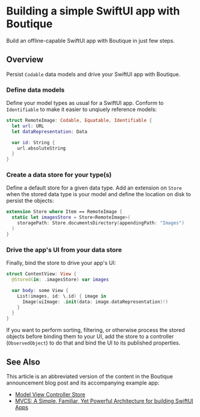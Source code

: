 # Building a simple SwiftUI app with Boutique

Build an offline-capable SwiftUI app with Boutique in just few steps.

## Overview

Persist `Codable` data models and drive your SwiftUI app with Boutique.

### Define data models

Define your model types as usual for a SwiftUI app. Conform to `Identifiable` to make it easier to unqiuely reference models:

```swift
struct RemoteImage: Codable, Equatable, Identifiable {
  let url: URL
  let dataRepresentation: Data

  var id: String {
    url.absoluteString
  }
}
```

### Create a data store for your type(s)

Define a default store for a given data type. Add an extension on ``Store`` when the stored data type is your model and define the location on disk to persist the objects: 

```swift
extension Store where Item == RemoteImage {
  static let imagesStore = Store<RemoteImage>(
    storagePath: Store.documentsDirectory(appendingPath: "Images")
  )
}
```

### Drive the app's UI from your data store

Finally, bind the store to drive your app's UI:

```swift
struct ContentView: View {
  @Stored(in: .imagesStore) var images

  var body: some View {
    List(images, id: \.id) { image in
      Image(uiImage: .init(data: image.dataRepresentation)!)
    }
  }
}
```

If you want to perform sorting, filtering, or otherwise process the stored objects before binding them to your UI, add the store to a controller (`ObservedObject`) to do that and bind the UI to its published properties.

## See Also

This article is an abbreviated version of the content in the Boutique announcement blog post and its accompanying example app:

 - [Model View Controller Store](https://build.ms/2022/06/22/model-view-controller-store)
 - [MVCS: A Simple, Familiar, Yet Powerful Architecture for building SwiftUI Apps](https://github.com/mergesort/MVCS)
